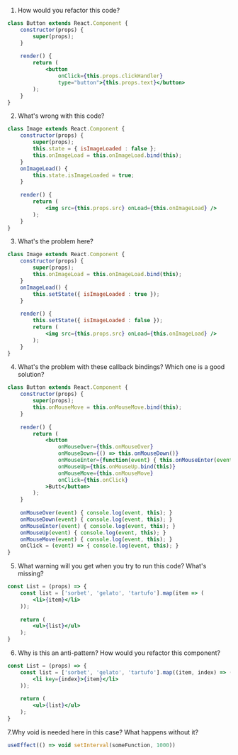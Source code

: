 1. How would you refactor this code?

```jsx
class Button extends React.Component {
    constructor(props) {
        super(props);
    }
 
    render() {
        return (
            <button
                onClick={this.props.clickHandler}
                type="button">{this.props.text}</button>
        );
    }
}
```

2. What's wrong with this code?
```jsx
class Image extends React.Component {
    constructor(props) {
        super(props);
        this.state = { isImageLoaded : false };
        this.onImageLoad = this.onImageLoad.bind(this);
    }
    onImageLoad() {
        this.state.isImageLoaded = true;
    }
 
    render() {
        return (
            <img src={this.props.src} onLoad={this.onImageLoad} />
        );
    }  
}
```
3. What's the problem here?
```jsx
class Image extends React.Component {
    constructor(props) {
        super(props);
        this.onImageLoad = this.onImageLoad.bind(this);
    }
    onImageLoad() {
        this.setState({ isImageLoaded : true });
    }
 
    render() {
        this.setState({ isImageLoaded : false });  
        return (
            <img src={this.props.src} onLoad={this.onImageLoad} />
        );
    }
}
```
4. What's the problem with these callback bindings? Which one is a good solution?
```jsx
class Button extends React.Component {
    constructor(props) {
        super(props);
        this.onMouseMove = this.onMouseMove.bind(this);
    }
 
    render() {
        return (
            <button
                onMouseOver={this.onMouseOver}
                onMouseDown={() => this.onMouseDown()}
                onMouseEnter={function(event) { this.onMouseEnter(event) }}
                onMouseUp={this.onMouseUp.bind(this)}
                onMouseMove={this.onMouseMove}
                onClick={this.onClick}
            >Butt</button>
        );
    }
 
    onMouseOver(event) { console.log(event, this); }
    onMouseDown(event) { console.log(event, this); }
    onMouseEnter(event) { console.log(event, this); }
    onMouseUp(event) { console.log(event, this); }
    onMouseMove(event) { console.log(event, this); }
    onClick = (event) => { console.log(event, this); }
}
```
5. What warning will you get when you try to run this code? What's missing?
```jsx
const List = (props) => {
    const list = ['sorbet', 'gelato', 'tartufo'].map(item => (
        <li>{item}</li>
    ));
 
    return (
        <ul>{list}</ul>
    );
}
```
6. Why is this an anti-pattern? How would you refactor this component?
```jsx
const List = (props) => {
    const list = ['sorbet', 'gelato', 'tartufo'].map((item, index) => (
        <li key={index}>{item}</li>
    ));
 
    return (
        <ul>{list}</ul>
    );
}
```
7.Why void is needed here in this case?
What happens without it?
```jsx
useEffect(() => void setInterval(someFunction, 1000))
```

